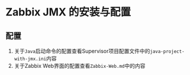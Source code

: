 # Zabbix JMX 的安装与配置




## 配置

1. 关于`Java`启动命令的配置查看Supervisor项目配置文件中的`java-project-with-jmx.ini`内容
2. 关于Zabbix Web界面的配置查看`Zabbix-Web.md`中的内容
